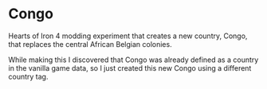 # Congo
Hearts of Iron 4 modding experiment that creates a new country, Congo, that replaces the central African Belgian colonies.

While making this I discovered that Congo was already defined as a country in the vanilla game data, so I just created this new Congo using a different country tag.

